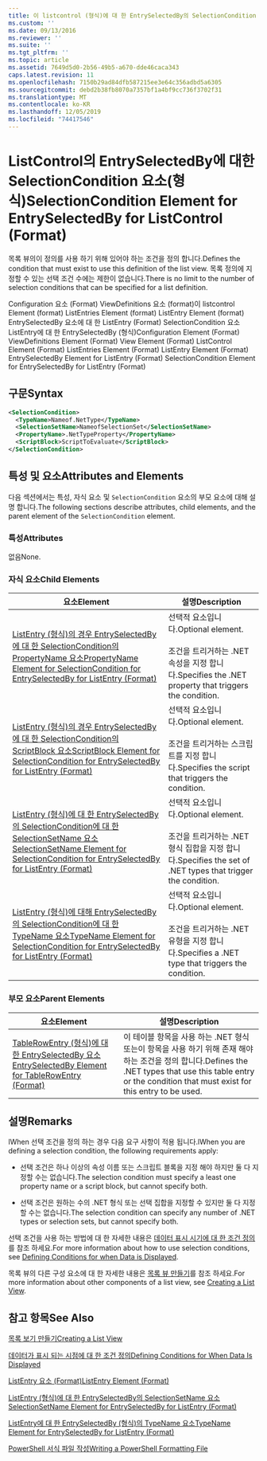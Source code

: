```yaml
---
title: 이 listcontrol (형식)에 대 한 EntrySelectedBy의 SelectionCondition 요소 | Microsoft Docs
ms.custom: ''
ms.date: 09/13/2016
ms.reviewer: ''
ms.suite: ''
ms.tgt_pltfrm: ''
ms.topic: article
ms.assetid: 7649d5d0-2b56-49b5-a670-dde46caca343
caps.latest.revision: 11
ms.openlocfilehash: 7150b29ad84dfb587215ee3e64c356adbd5a6305
ms.sourcegitcommit: debd2b38fb8070a7357bf1a4bf9cc736f3702f31
ms.translationtype: MT
ms.contentlocale: ko-KR
ms.lasthandoff: 12/05/2019
ms.locfileid: "74417546"
---
```

# <a name="selectioncondition-element-for-entryselectedby-for-listcontrol-format"></a><span data-ttu-id="f7394-102">ListControl의 EntrySelectedBy에 대한 SelectionCondition 요소(형식)</span><span class="sxs-lookup"><span data-stu-id="f7394-102">SelectionCondition Element for EntrySelectedBy for ListControl (Format)</span></span>

<span data-ttu-id="f7394-103">목록 뷰의이 정의를 사용 하기 위해 있어야 하는 조건을 정의 합니다.</span><span class="sxs-lookup"><span data-stu-id="f7394-103">Defines the condition that must exist to use this definition of the list view.</span></span> <span data-ttu-id="f7394-104">목록 정의에 지정할 수 있는 선택 조건 수에는 제한이 없습니다.</span><span class="sxs-lookup"><span data-stu-id="f7394-104">There is no limit to the number of selection conditions that can be specified for a list definition.</span></span>

<span data-ttu-id="f7394-105">Configuration 요소 (Format) ViewDefinitions 요소 (format)이 listcontrol Element (format) ListEntries Element (format) ListEntry Element (format) EntrySelectedBy 요소에 대 한 ListEntry (Format) SelectionCondition 요소 ListEntry에 대 한 EntrySelectedBy (형식)</span><span class="sxs-lookup"><span data-stu-id="f7394-105">Configuration Element (Format) ViewDefinitions Element (Format) View Element (Format) ListControl Element (Format) ListEntries Element (Format) ListEntry Element (Format) EntrySelectedBy Element for ListEntry (Format) SelectionCondition Element for EntrySelectedBy for ListEntry (Format)</span></span>

## <a name="syntax"></a><span data-ttu-id="f7394-106">구문</span><span class="sxs-lookup"><span data-stu-id="f7394-106">Syntax</span></span>

```xml
<SelectionCondition>
  <TypeName>Nameof.NetType</TypeName>
  <SelectionSetName>NameofSelectionSet</SelectionSetName>
  <PropertyName>.NetTypeProperty</PropertyName>
  <ScriptBlock>ScriptToEvaluate</ScriptBlock>
</SelectionCondition>
```

## <a name="attributes-and-elements"></a><span data-ttu-id="f7394-107">특성 및 요소</span><span class="sxs-lookup"><span data-stu-id="f7394-107">Attributes and Elements</span></span>

<span data-ttu-id="f7394-108">다음 섹션에서는 특성, 자식 요소 및 `SelectionCondition` 요소의 부모 요소에 대해 설명 합니다.</span><span class="sxs-lookup"><span data-stu-id="f7394-108">The following sections describe attributes, child elements, and the parent element of the `SelectionCondition` element.</span></span>

### <a name="attributes"></a><span data-ttu-id="f7394-109">특성</span><span class="sxs-lookup"><span data-stu-id="f7394-109">Attributes</span></span>

<span data-ttu-id="f7394-110">없음</span><span class="sxs-lookup"><span data-stu-id="f7394-110">None.</span></span>

### <a name="child-elements"></a><span data-ttu-id="f7394-111">자식 요소</span><span class="sxs-lookup"><span data-stu-id="f7394-111">Child Elements</span></span>

|<span data-ttu-id="f7394-112">요소</span><span class="sxs-lookup"><span data-stu-id="f7394-112">Element</span></span>|<span data-ttu-id="f7394-113">설명</span><span class="sxs-lookup"><span data-stu-id="f7394-113">Description</span></span>|
|-------------|-----------------|
|[<span data-ttu-id="f7394-114">ListEntry (형식)의 경우 EntrySelectedBy에 대 한 SelectionCondition의 PropertyName 요소</span><span class="sxs-lookup"><span data-stu-id="f7394-114">PropertyName Element for SelectionCondition for EntrySelectedBy for ListEntry (Format)</span></span>](./propertyname-element-for-selectioncondition-for-entryselectedby-for-listcontrol-format.md)|<span data-ttu-id="f7394-115">선택적 요소입니다.</span><span class="sxs-lookup"><span data-stu-id="f7394-115">Optional element.</span></span><br /><br /> <span data-ttu-id="f7394-116">조건을 트리거하는 .NET 속성을 지정 합니다.</span><span class="sxs-lookup"><span data-stu-id="f7394-116">Specifies the .NET property that triggers the condition.</span></span>|
|[<span data-ttu-id="f7394-117">ListEntry (형식)의 경우 EntrySelectedBy에 대 한 SelectionCondition의 ScriptBlock 요소</span><span class="sxs-lookup"><span data-stu-id="f7394-117">ScriptBlock Element for SelectionCondition for EntrySelectedBy for ListEntry (Format)</span></span>](./scriptblock-element-for-selectioncondition-for-entryselectedby-for-listcontrol-format.md)|<span data-ttu-id="f7394-118">선택적 요소입니다.</span><span class="sxs-lookup"><span data-stu-id="f7394-118">Optional element.</span></span><br /><br /> <span data-ttu-id="f7394-119">조건을 트리거하는 스크립트를 지정 합니다.</span><span class="sxs-lookup"><span data-stu-id="f7394-119">Specifies the script that triggers the condition.</span></span>|
|[<span data-ttu-id="f7394-120">ListEntry (형식)에 대 한 EntrySelectedBy의 SelectionCondition에 대 한 SelectionSetName 요소</span><span class="sxs-lookup"><span data-stu-id="f7394-120">SelectionSetName Element for SelectionCondition for EntrySelectedBy for ListEntry (Format)</span></span>](./selectionsetname-element-for-selectioncondition-for-entryselectedby-for-listentry-format.md)|<span data-ttu-id="f7394-121">선택적 요소입니다.</span><span class="sxs-lookup"><span data-stu-id="f7394-121">Optional element.</span></span><br /><br /> <span data-ttu-id="f7394-122">조건을 트리거하는 .NET 형식 집합을 지정 합니다.</span><span class="sxs-lookup"><span data-stu-id="f7394-122">Specifies the set of .NET types that trigger the condition.</span></span>|
|[<span data-ttu-id="f7394-123">ListEntry (형식)에 대해 EntrySelectedBy의 SelectionCondition에 대 한 TypeName 요소</span><span class="sxs-lookup"><span data-stu-id="f7394-123">TypeName Element for SelectionCondition for EntrySelectedBy for ListEntry (Format)</span></span>](./typename-element-for-selectioncondition-for-entryselectedby-for-listcontrol-format.md)|<span data-ttu-id="f7394-124">선택적 요소입니다.</span><span class="sxs-lookup"><span data-stu-id="f7394-124">Optional element.</span></span><br /><br /> <span data-ttu-id="f7394-125">조건을 트리거하는 .NET 유형을 지정 합니다.</span><span class="sxs-lookup"><span data-stu-id="f7394-125">Specifies a .NET type that triggers the condition.</span></span>|

### <a name="parent-elements"></a><span data-ttu-id="f7394-126">부모 요소</span><span class="sxs-lookup"><span data-stu-id="f7394-126">Parent Elements</span></span>

|<span data-ttu-id="f7394-127">요소</span><span class="sxs-lookup"><span data-stu-id="f7394-127">Element</span></span>|<span data-ttu-id="f7394-128">설명</span><span class="sxs-lookup"><span data-stu-id="f7394-128">Description</span></span>|
|-------------|-----------------|
|[<span data-ttu-id="f7394-129">TableRowEntry (형식)에 대 한 EntrySelectedBy 요소</span><span class="sxs-lookup"><span data-stu-id="f7394-129">EntrySelectedBy Element for TableRowEntry (Format)</span></span>](./entryselectedby-element-for-tablerowentry-for-tablecontrol-format.md)|<span data-ttu-id="f7394-130">이 테이블 항목을 사용 하는 .NET 형식 또는이 항목을 사용 하기 위해 존재 해야 하는 조건을 정의 합니다.</span><span class="sxs-lookup"><span data-stu-id="f7394-130">Defines the .NET types that use this table entry or the condition that must exist for this entry to be used.</span></span>|

## <a name="remarks"></a><span data-ttu-id="f7394-131">설명</span><span class="sxs-lookup"><span data-stu-id="f7394-131">Remarks</span></span>

<span data-ttu-id="f7394-132">lWhen 선택 조건을 정의 하는 경우 다음 요구 사항이 적용 됩니다.</span><span class="sxs-lookup"><span data-stu-id="f7394-132">lWhen you are defining a selection condition, the following requirements apply:</span></span>

- <span data-ttu-id="f7394-133">선택 조건은 하나 이상의 속성 이름 또는 스크립트 블록을 지정 해야 하지만 둘 다 지정할 수는 없습니다.</span><span class="sxs-lookup"><span data-stu-id="f7394-133">The selection condition must specify a least one property name or a script block, but cannot specify both.</span></span>

- <span data-ttu-id="f7394-134">선택 조건은 원하는 수의 .NET 형식 또는 선택 집합을 지정할 수 있지만 둘 다 지정할 수는 없습니다.</span><span class="sxs-lookup"><span data-stu-id="f7394-134">The selection condition can specify any number of .NET types or selection sets, but cannot specify both.</span></span>

<span data-ttu-id="f7394-135">선택 조건을 사용 하는 방법에 대 한 자세한 내용은 [데이터 표시 시기에 대 한 조건 정의](./defining-conditions-for-displaying-data.md)를 참조 하세요.</span><span class="sxs-lookup"><span data-stu-id="f7394-135">For more information about how to use selection conditions, see [Defining Conditions for when Data is Displayed](./defining-conditions-for-displaying-data.md).</span></span>

<span data-ttu-id="f7394-136">목록 뷰의 다른 구성 요소에 대 한 자세한 내용은 [목록 뷰 만들기](./creating-a-list-view.md)를 참조 하세요.</span><span class="sxs-lookup"><span data-stu-id="f7394-136">For more information about other components of a list view, see [Creating a List View](./creating-a-list-view.md).</span></span>

## <a name="see-also"></a><span data-ttu-id="f7394-137">참고 항목</span><span class="sxs-lookup"><span data-stu-id="f7394-137">See Also</span></span>

[<span data-ttu-id="f7394-138">목록 보기 만들기</span><span class="sxs-lookup"><span data-stu-id="f7394-138">Creating a List View</span></span>](./creating-a-list-view.md)

[<span data-ttu-id="f7394-139">데이터가 표시 되는 시점에 대 한 조건 정의</span><span class="sxs-lookup"><span data-stu-id="f7394-139">Defining Conditions for When Data Is Displayed</span></span>](./defining-conditions-for-displaying-data.md)

[<span data-ttu-id="f7394-140">ListEntry 요소 (Format)</span><span class="sxs-lookup"><span data-stu-id="f7394-140">ListEntry Element (Format)</span></span>](./listentry-element-for-listcontrol-format.md)

[<span data-ttu-id="f7394-141">ListEntry (형식)에 대 한 EntrySelectedBy의 SelectionSetName 요소</span><span class="sxs-lookup"><span data-stu-id="f7394-141">SelectionSetName Element for EntrySelectedBy for ListEntry (Format)</span></span>](./selectionsetname-element-for-entryselectedby-for-listcontrol-format.md)

[<span data-ttu-id="f7394-142">ListEntry에 대 한 EntrySelectedBy (형식)의 TypeName 요소</span><span class="sxs-lookup"><span data-stu-id="f7394-142">TypeName Element for EntrySelectedBy for ListEntry (Format)</span></span>](/powershell/scripting/developer/format/typename-element-for-entryselectedby-for-listcontrol-format)

[<span data-ttu-id="f7394-143">PowerShell 서식 파일 작성</span><span class="sxs-lookup"><span data-stu-id="f7394-143">Writing a PowerShell Formatting File</span></span>](./writing-a-powershell-formatting-file.md)

